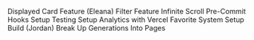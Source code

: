 Displayed Card Feature (Eleana)
Filter Feature
Infinite Scroll
Pre-Commit Hooks
Setup Testing
Setup Analytics with Vercel
Favorite System
Setup Build (Jordan)
Break Up Generations Into Pages